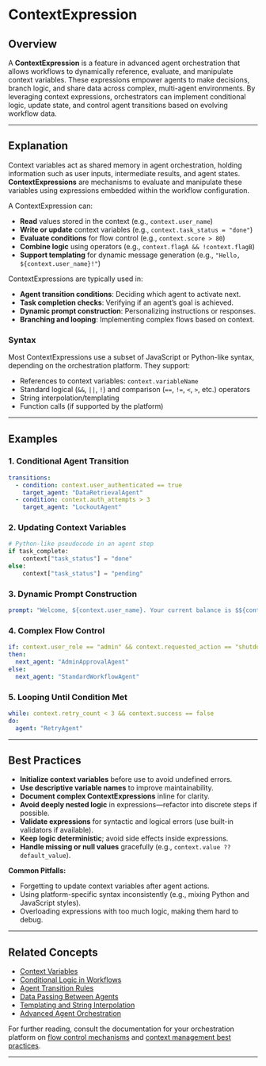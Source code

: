 # ContextExpression

## Overview

A **ContextExpression** is a feature in advanced agent orchestration that allows workflows to dynamically reference, evaluate, and manipulate context variables. These expressions empower agents to make decisions, branch logic, and share data across complex, multi-agent environments. By leveraging context expressions, orchestrators can implement conditional logic, update state, and control agent transitions based on evolving workflow data.

---

## Explanation

Context variables act as shared memory in agent orchestration, holding information such as user inputs, intermediate results, and agent states. **ContextExpressions** are mechanisms to evaluate and manipulate these variables using expressions embedded within the workflow configuration.

A ContextExpression can:

- **Read** values stored in the context (e.g., `context.user_name`)
- **Write or update** context variables (e.g., `context.task_status = "done"`)
- **Evaluate conditions** for flow control (e.g., `context.score > 80`)
- **Combine logic** using operators (e.g., `context.flagA && !context.flagB`)
- **Support templating** for dynamic message generation (e.g., `"Hello, ${context.user_name}!"`)

ContextExpressions are typically used in:

- **Agent transition conditions**: Deciding which agent to activate next.
- **Task completion checks**: Verifying if an agent’s goal is achieved.
- **Dynamic prompt construction**: Personalizing instructions or responses.
- **Branching and looping**: Implementing complex flows based on context.

### Syntax

Most ContextExpressions use a subset of JavaScript or Python-like syntax, depending on the orchestration platform. They support:

- References to context variables: `context.variableName`
- Standard logical (`&&`, `||`, `!`) and comparison (`==`, `!=`, `<`, `>`, etc.) operators
- String interpolation/templating
- Function calls (if supported by the platform)

---

## Examples

### 1. Conditional Agent Transition

```yaml
transitions:
  - condition: context.user_authenticated == true
    target_agent: "DataRetrievalAgent"
  - condition: context.auth_attempts > 3
    target_agent: "LockoutAgent"
```

### 2. Updating Context Variables

```python
# Python-like pseudocode in an agent step
if task_complete:
    context["task_status"] = "done"
else:
    context["task_status"] = "pending"
```

### 3. Dynamic Prompt Construction

```yaml
prompt: "Welcome, ${context.user_name}. Your current balance is $${context.balance}."
```

### 4. Complex Flow Control

```yaml
if: context.user_role == "admin" && context.requested_action == "shutdown"
then:
  next_agent: "AdminApprovalAgent"
else:
  next_agent: "StandardWorkflowAgent"
```

### 5. Looping Until Condition Met

```yaml
while: context.retry_count < 3 && context.success == false
do:
  agent: "RetryAgent"
```

---

## Best Practices

- **Initialize context variables** before use to avoid undefined errors.
- **Use descriptive variable names** to improve maintainability.
- **Document complex ContextExpressions** inline for clarity.
- **Avoid deeply nested logic** in expressions—refactor into discrete steps if possible.
- **Validate expressions** for syntactic and logical errors (use built-in validators if available).
- **Keep logic deterministic**; avoid side effects inside expressions.
- **Handle missing or null values** gracefully (e.g., `context.value ?? default_value`).

**Common Pitfalls:**

- Forgetting to update context variables after agent actions.
- Using platform-specific syntax inconsistently (e.g., mixing Python and JavaScript styles).
- Overloading expressions with too much logic, making them hard to debug.

---

## Related Concepts

- [Context Variables](#)  
- [Conditional Logic in Workflows](#)  
- [Agent Transition Rules](#)  
- [Data Passing Between Agents](#)  
- [Templating and String Interpolation](#)  
- [Advanced Agent Orchestration](#)  

For further reading, consult the documentation for your orchestration platform on [flow control mechanisms](#) and [context management best practices](#).

---